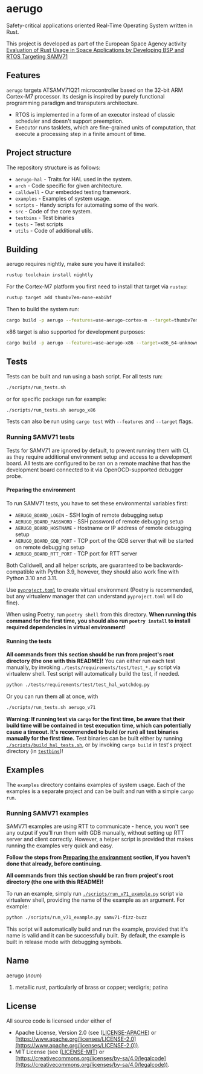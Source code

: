 # aerugo

Safety-critical applications oriented Real-Time Operating System written in Rust.

This project is developed as part of the European Space Agency activity
[Evaluation of Rust Usage in Space Applications by Developing BSP and RTOS Targeting SAMV71](https://activities.esa.int/4000140241)

## Features

`aerugo` targets ATSAMV71Q21 microcontroller based on the 32-bit ARM Cortex-M7 processor. Its design is
inspired by purely functional programming paradigm and transputers architecture.

* RTOS is implemented in a form of an executor instead of classic scheduler and doesn't support preemption.
* Executor runs tasklets, which are fine-grained units of computation, that execute a processing step in a
finite amount of time.

## Project structure

The repository structure is as follows:

* `aerugo-hal` - Traits for HAL used in the system.
* `arch` - Code specific for given architecture.
* `calldwell` - Our embedded testing framework.
* `examples` - Examples of system usage.
* `scripts` - Handy scripts for automating some of the work.
* `src` - Code of the core system.
* `testbins` - Test binaries
* `tests` - Test scripts
* `utils` - Code of additional utils.

## Building

aerugo requires nightly, make sure you have it installed:

```sh
rustup toolchain install nightly
```

For the Cortex-M7 platform you first need to install that target via `rustup`:

```sh
rustup target add thumbv7em-none-eabihf
```

Then to build the system run:

```sh
cargo build -p aerugo --features=use-aerugo-cortex-m --target=thumbv7em-none-eabihf
```

x86 target is also supported for development purposes:

```sh
cargo build -p aerugo --features=use-aerugo-x86 --target=x86_64-unknown-linux-gnu
```

## Tests

Tests can be built and run using a bash script. For all tests run:

```sh
./scripts/run_tests.sh
```

or for specific package run for example:

```sh
./scripts/run_tests.sh aerugo_x86
```

Tests can also be run using `cargo test` with `--features` and `--target` flags.

### Running SAMV71 tests

Tests for SAMV71 are ignored by default, to prevent running them with CI, as they require additional environment setup and access to a development board.
All tests are configured to be ran on a remote machine that has the development board connected to it via OpenOCD-supported debugger probe.

#### Preparing the environment

To run SAMV71 tests, you have to set these environmental variables first:

* `AERUGO_BOARD_LOGIN` - SSH login of remote debugging setup
* `AERUGO_BOARD_PASSWORD` - SSH password of remote debugging setup
* `AERUGO_BOARD_HOSTNAME` - Hostname or IP address of remote debugging setup
* `AERUGO_BOARD_GDB_PORT` - TCP port of the GDB server that will be started on remote debugging setup
* `AERUGO_BOARD_RTT_PORT` - TCP port for RTT server

Both Calldwell, and all helper scripts, are guaranteed to be backwards-compatible with Python 3.9, however, they should also work fine with Python 3.10 and 3.11.

Use [`pyproject.toml`](./pyproject.toml) to create virtual environment (Poetry is recommended, but any virtualenv manager that can understand `pyproject.toml` will do fine).

When using Poetry, run `poetry shell` from this directory. **When running this command for the first time, you should also run `poetry install` to install required dependencies in virtual environment!**

#### Running the tests

**All commands from this section should be run from project's root directory (the one with this README)!**
You can either run each test manually, by invoking `./tests/requirements/test/test_*.py` script via virtualenv shell. Test script will automatically build the test, if needed.

```sh
python ./tests/requirements/test/test_hal_watchdog.py
```

Or you can run them all at once, with

```sh
./scripts/run_tests.sh aerugo_v71
```

**Warning: If running test via `cargo` for the first time, be aware that their build time will be contained in test execution time, which can potentially cause a timeout. It's recommended to build (or run) all test binaries manually for the first time.**
Test binaries can be built either by running [`./scripts/build_hal_tests.sh`](./scripts/build_hal_tests.sh), or by invoking `cargo build` in test's project directory (in [`testbins`](./testbins/))!

## Examples

The `examples` directory contains examples of system usage. Each of the examples is a separate project and can
be built and run with a simple `cargo run`.

### Running SAMV71 examples

SAMV71 examples are using RTT to communicate - hence, you won't see any output if you'll run them with GDB manually, without setting up RTT server and client correctly.
However, a helper script is provided that makes running the examples very quick and easy.

**Follow the steps from [Preparing the environment](#preparing-the-environment) section, if you haven't done that already, before continuing.**

**All commands from this section should be ran from project's root directory (the one with this README)!**

To run an example, simply run [`./scripts/run_v71_example.py`](./scripts/run_v71_example.py) script via virtualenv shell, providing the name of the example as an argument.
For example:

```sh
python ./scripts/run_v71_example.py samv71-fizz-buzz
```

This script will automatically build and run the example, provided that it's name is valid and it can be successfully built. By default, the example is built in release mode with debugging symbols.

## Name

aerugo (*noun*)

1. metallic rust, particularly of brass or copper; verdigris; patina

## License

All source code is licensed under either of

* Apache License, Version 2.0 (see ([LICENSE-APACHE](LICENSE-APACHE)) or
[https://www.apache.org/licenses/LICENSE-2.0](https://www.apache.org/licenses/LICENSE-2.0)).
* MIT License (see ([LICENSE-MIT](LICENSE-MIT)) or
[https://creativecommons.org/licenses/by-sa/4.0/legalcode](https://creativecommons.org/licenses/by-sa/4.0/legalcode)).
